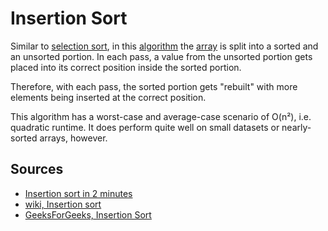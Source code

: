 # Insertion Sort

Similar to [selection sort](Computer%20Science/Algorithms/Sorting/selection%20sort.md), in this [algorithm](Computer%20Science/Algorithms/algorithm.md) the [array](Computer%20Science/Data%20Structures/array.md) is split into a sorted and an unsorted portion. In each pass, a value from the unsorted portion gets placed into its correct position inside the sorted portion.

Therefore, with each pass, the sorted portion gets "rebuilt" with more elements being inserted at the correct position.

This algorithm has a worst-case and average-case scenario of O(n²), i.e. quadratic runtime. It does perform quite well on small datasets or nearly-sorted arrays, however.

## Sources

- [Insertion sort in 2 minutes](https://www.youtube.com/watch?v=JU767SDMDvA)
- [wiki, Insertion sort](https://en.wikipedia.org/wiki/Insertion_sort)
- [GeeksForGeeks, Insertion Sort](https://www.geeksforgeeks.org/insertion-sort/)
